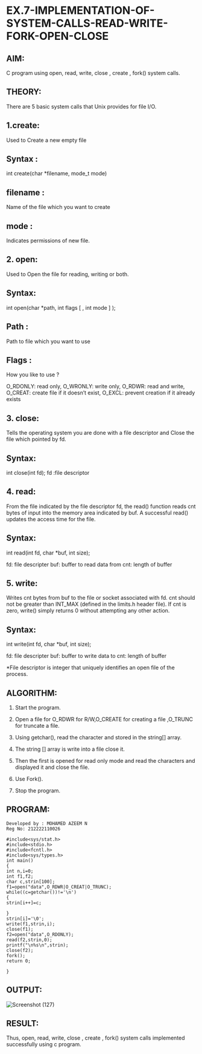 # EX.7-IMPLEMENTATION-OF-SYSTEM-CALLS-READ-WRITE-FORK-OPEN-CLOSE

## AIM:
C program using open, read, write, close , create , fork() system calls.
## THEORY:
There are 5 basic system calls that Unix provides for file I/O.

## 1.create:
Used to Create a new empty file

## Syntax :
int create(char *filename, mode_t mode)

## filename :
Name of the file which you want to create

## mode :
Indicates permissions of new file.

## 2. open:
Used to Open the file for reading, writing or both.

## Syntax:
int open(char *path, int flags [ , int mode ] );

## Path :
Path to file which you want to use

## Flags :
How you like to use ?

O_RDONLY: read only, O_WRONLY: write only, O_RDWR: read and write, O_CREAT: create file if it doesn’t exist, O_EXCL: prevent creation if it already exists

## 3. close:
Tells the operating system you are done with a file descriptor and Close the file which pointed by fd.

## Syntax:
int close(int fd); fd :file descriptor

## 4. read:
From the file indicated by the file descriptor fd, the read() function reads cnt bytes of input into the memory area indicated by buf. A successful read() updates the access time for the file.

## Syntax:
int read(int fd, char *buf, int size);

fd: file descripter buf: buffer to read data from cnt: length of buffer

## 5. write:
Writes cnt bytes from buf to the file or socket associated with fd. cnt should not be greater than INT_MAX (defined in the limits.h header file). If cnt is zero, write() simply returns 0 without attempting any other action.

## Syntax:
int write(int fd, char *buf, int size);

fd: file descripter buf: buffer to write data to cnt: length of buffer

*File descriptor is integer that uniquely identifies an open file of the process.

## ALGORITHM:
1. Start the program.

2. Open a file for O_RDWR for R/W,O_CREATE for creating a file ,O_TRUNC for truncate a file.

3. Using getchar(), read the character and stored in the string[] array.

4. The string [] array is write into a file close it.

5. Then the first is opened for read only mode and read the characters and displayed it and close the file.

6. Use Fork().

7. Stop the program.

## PROGRAM:
```
Developed by : MOHAMED AZEEM N
Reg No: 212222110026

#include<sys/stat.h> 
#include<stdio.h> 
#include<fcntl.h> 
#include<sys/types.h> 
int main() 
{ 
int n,i=0; 
int f1,f2; 
char c,strin[100]; 
f1=open("data",O_RDWR|O_CREAT|O_TRUNC); 
while((c=getchar())!='\n') 
{ 
strin[i++]=c; 
 
} 
strin[i]='\0'; 
write(f1,strin,i); 
close(f1); 
f2=open("data",O_RDONLY); 
read(f2,strin,0); 
printf("\n%s\n",strin); 
close(f2); 
fork(); 
return 0; 
 
}
```

## OUTPUT:

![Screenshot (127)](https://github.com/mohamedazeem33/EX.7-IMPLEMENTATION-OF-SYSTEM-CALLS-READ-WRITE-FORK-OPEN-CLOSE/assets/121040764/c44f7302-f88b-44f1-8ae9-c2cc4ebe8c09)

## RESULT:
Thus, open, read, write, close , create , fork() system calls implemented successfully using c program.
